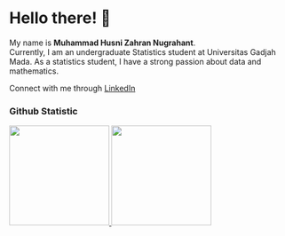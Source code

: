 # Hello there! 👋 
 
My name is **Muhammad Husni Zahran Nugrahant**. <br>
Currently, I am an undergraduate Statistics student at Universitas Gadjah Mada. As a statistics student, I have a strong passion about data and mathematics.

Connect with me through [LinkedIn](https://www.linkedin.com/in/muhammad-husni-zahran-nugrahanto/)
 
### Github Statistic
<p align="left">
<a href="https://github.com/MHzNug">
  <img height="180em" src="https://github-readme-stats-eight-theta.vercel.app/api?username=MHzNug&show_icons=true&theme=algolia&include_all_commits=true&count_private=true"/>
  <img height="180em" src="https://github-readme-stats-eight-theta.vercel.app/api/top-langs/?username=MHzNug&layout=compact&layout=compact&theme=algolia"/>
</a>
</p>
